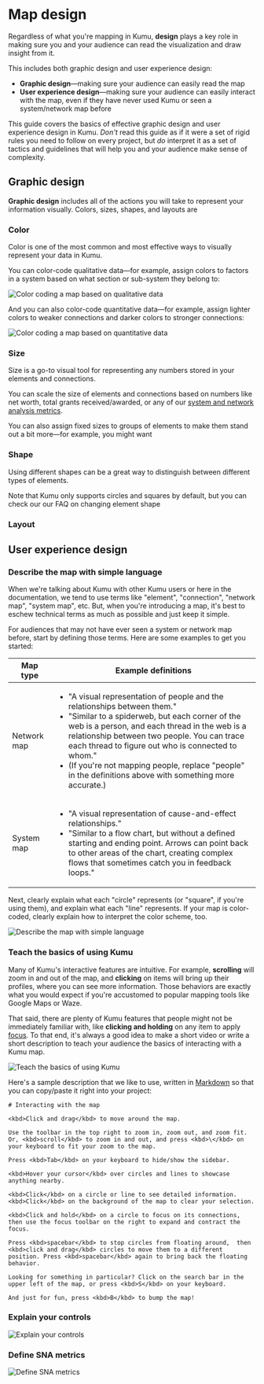 # Map design

Regardless of what you're mapping in Kumu, **design** plays a key role in making sure you and your audience can read the visualization and draw insight from it.

This includes both graphic design and user experience design:
- **Graphic design**—making sure your audience can easily read the map
- **User experience design**—making sure your audience can easily interact with the map, even if they have never used Kumu or seen a system/network map before

This guide covers the basics of effective graphic design and user experience design in Kumu. _Don't_ read this guide as if it were a set of rigid rules you need to follow on every project, but _do_ interpret it as a set of tactics and guidelines that will help you and your audience make sense of complexity.


## Graphic design

**Graphic design** includes all of the actions you will take to represent your information visually. Colors, sizes, shapes, and layouts are


### Color

Color is one of the most common and most effective ways to visually represent your data in Kumu.

You can color-code qualitative data—for example, assign colors to factors in a system based on what section or sub-system they belong to:

![Color coding a map based on qualitative data](/images/qualitative-color-coding.png)

And you can also color-code quantitative data—for example, assign lighter colors to weaker connections and darker colors to stronger connections:

![Color coding a map based on quantitative data](/images/quantitative-color-coding.png)



### Size

Size is a go-to visual tool for representing any numbers stored in your elements and connections.

You can scale the size of elements and connections based on numbers like net worth, total grants received/awarded, or any of our [system and network analysis metrics](/guides/metrics.html).

You can also assign fixed sizes to groups of elements to make them stand out a bit more—for example, you might want

### Shape

Using different shapes can be a great way to distinguish between different types of elements.

Note that Kumu only supports circles and squares by default, but you can check our our FAQ on changing element shape

### Layout




## User experience design


### Describe the map with simple language

When we're talking about Kumu with other Kumu users or here in the documentation, we tend to use terms like "element", "connection", "network map", "system map", etc. But, when you're introducing a map, it's best to eschew technical terms as much as possible and just keep it simple.

For audiences that may not have ever seen a system or network map before, start by defining those terms. Here are some examples to get you started:

| Map type | Example definitions |
| --- | --- |
| Network map | <ul><li>"A visual representation of people and the relationships between them."</li><li>"Similar to a spiderweb, but each corner of the web is a person, and each thread in the web is a relationship between two people. You can trace each thread to figure out who is connected to whom."</li><li>(If you're not mapping people, replace "people" in the definitions above with something more accurate.)</li></ul> |
| System map | <ul><li>"A visual representation of cause-and-effect relationships."</li><li>"Similar to a flow chart, but without a defined starting and ending point. Arrows can point back to other areas of the chart, creating complex flows that sometimes catch you in feedback loops."</li></ul>  |

Next, clearly explain what each "circle" represents (or "square", if you're using them), and explain what each "line" represents. If your map is color-coded, clearly explain how to interpret the color scheme, too.

![Describe the map with simple language](/images/describe-the-map-with-simple-language.png)


### Teach the basics of using Kumu

Many of Kumu's interactive features are intuitive. For example, **scrolling** will zoom in and out of the map, and **clicking** on items will bring up their profiles, where you can see more information. Those behaviors are exactly what you would expect if you're accustomed to popular mapping tools like Google Maps or Waze.

That said, there are plenty of Kumu features that people might not be immediately familiar with, like **clicking and holding** on any item to apply [focus](/guides/focus.html). To that end, it's always a good idea to make a short video or write a short description to teach your audience the basics of interacting with a Kumu map.

![Teach the basics of using Kumu](/images/teach-the-basics-of-using-Kumu.png)

Here's a sample description that we like to use, written in [Markdown](/guides/markdown.html) so that you can copy/paste it right into your project:

```
# Interacting with the map

<kbd>Click and drag</kbd> to move around the map.

Use the toolbar in the top right to zoom in, zoom out, and zoom fit. Or, <kbd>scroll</kbd> to zoom in and out, and press <kbd>\</kbd> on your keyboard to fit your zoom to the map.

Press <kbd>Tab</kbd> on your keyboard to hide/show the sidebar.

<kbd>Hover your cursor</kbd> over circles and lines to showcase anything nearby.

<kbd>Click</kbd> on a circle or line to see detailed information. <kbd>Click</kbd> on the background of the map to clear your selection.

<kbd>Click and hold</kbd> on a circle to focus on its connections, then use the focus toolbar on the right to expand and contract the focus.

Press <kbd>spacebar</kbd> to stop circles from floating around,  then <kbd>click and drag</kbd> circles to move them to a different position. Press <kbd>spacebar</kbd> again to bring back the floating behavior.

Looking for something in particular? Click on the search bar in the upper left of the map, or press <kbd>S</kbd> on your keyboard.

And just for fun, press <kbd>B</kbd> to bump the map!
```


### Explain your controls

![Explain your controls](/images/explain-your-controls.png)


### Define SNA metrics

![Define SNA metrics](/images/define-sna-metrics.png)
